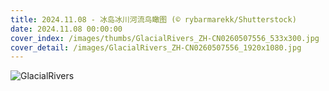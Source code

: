 ```yaml
---
title: 2024.11.08 - 冰岛冰川河流鸟瞰图 (© rybarmarekk/Shutterstock)
date: 2024.11.08 00:00:00
cover_index: /images/thumbs/GlacialRivers_ZH-CN0260507556_533x300.jpg
cover_detail: /images/GlacialRivers_ZH-CN0260507556_1920x1080.jpg
---
```


![GlacialRivers](/images/GlacialRivers_ZH-CN0260507556_1920x1080.jpg)
